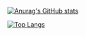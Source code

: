 <div>
  
[![Anurag's GitHub stats](https://github-readme-stats.vercel.app/api?username=thebinarypoet&count_private=true&show_icons=true&theme=dracula)](https://github.com/anuraghazra/github-readme-stats)

</div>
<div>
  
[![Top Langs](https://github-readme-stats.vercel.app/api/top-langs/?username=thebinarypoet&layout=compact&theme=dracula&card_width=467)](https://github.com/anuraghazra/github-readme-stats)

</div>
